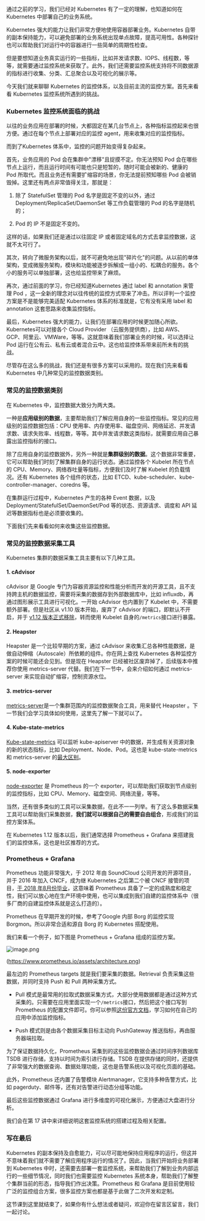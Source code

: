 通过之前的学习，我们已经对 Kubernetes 有了一定的理解，也知道如何在 Kubernetes 中部署自己的业务系统。

Kubernetes 强大的能力让我们非常方便地使用容器部署业务。Kubernetes 自带的副本保持能力，可以避免部署的业务系统出现单点故障，提高可用性。各种探针也可以帮助我们对运行中的容器进行一些简单的周期性检查。

但是要想知道业务真实运行的一些指标，比如并发请求数、IOPS、线程数，等等，就需要通过监控系统来获取了。此外，我们还需要监控系统支持将不同数据源的指标进行收集、分类、汇总聚合以及可视化的展示等。

今天我们就来聊聊 Kubernetes 的监控体系，以及目前主流的监控方案。首先来看看 Kubernetes 监控系统所遇到的挑战。

### Kubernetes 监控系统面临的挑战

以往的业务应用在部署的时候，大都固定在某几台节点上，各种指标监控起来也很方便。通过在每个节点上部署对应的监控 agent，用来收集对应的监控指标。

而到了Kubernetes 体系中，监控的问题开始变得复杂起来。

首先，业务应用的 Pod 会在集群中"漂移"且捉摸不定。你无法预知 Pod 会在哪些节点上运行，而且运行时间有可能也只是短暂的，随时可能会被新的、健康的 Pod 所取代。而且业务还有需要扩缩容的场景，你无法提前预知哪些 Pod 会被销毁掉。这里还有两点非常值得关注，那就是：

1. 除了 StatefulSet 管理的 Pod 名字是固定不变的以外，通过 Deployment/ReplicaSet/DaemonSet 等工作负载管理的 Pod 的名字是随机的；

2. Pod 的 IP 不是固定不变的。

这样的话，如果我们还是通过以往固定 IP 或者固定域名的方式去拿监控数据，这就不太可行了。

其次，转向了微服务架构以后，就不可避免地出现"碎片化"的问题。从以前的单体架构，变成微服务架构，模块和功能被逐步拆解成一组小的、松耦合的服务。各个小的服务可以单独部署，这也给监控带来了麻烦。

再次，通过前面的学习，你已经知道Kubernetes 通过 label 和 annotation 来管理 Pod ，这一全新的理念对以往传统的监控方式带来了冲击。所以评判一个监控方案是不是能够完美适配 Kubernetes 体系的标准就是，它有没有采用 label 和 annotation 这套思路来收集监控指标。

最后，Kubernetes 强大的能力，让我们在部署应用的时候更加随心所欲。Kubernetes可以对接各个 Cloud Provider （云服务提供商），比如 AWS、GCP、阿里云、VMWare，等等。这就意味着我们部署业务的时候，可以选择让 Pod 运行在公有云、私有云或者混合云中。这也给监控体系带来前所未有的挑战。

尽管存在这么多的挑战，我们还是有很多方案可以采用的。现在我们先来看看 Kubernetes 中几种常见的监控数据类别。

### 常见的监控数据类别

在 Kubernetes 中，监控数据大致分为两大类。

一种是**应用级别的数据**，主要帮助我们了解应用自身的一些监控指标。常见的应用级别的监控数据包括：CPU 使用率、内存使用率、磁盘空间、网络延迟、并发请求数、请求失败率、线程数，等等。其中并发请求数这类指标，就需要应用自己暴露出监控指标的接口。

除了应用自身的监控数据外，另外一种就是**集群级别的数据**。这个数据非常重要，它可以帮助我们时刻了解集群自身的运行状态。通过监控各个 Kubelet 所在节点的 CPU、Memory、网络吞吐量等指标，方便我们及时了解 Kubelet 的负载情况。还有 Kubernetes 各个组件的状态，比如 ETCD、kube-scheduler、kube-controller-manager、coredns 等。

在集群运行过程中，Kubernetes 产生的各种 Event 数据，以及 Deployment/StatefulSet/DaemonSet/Pod 等的状态、资源请求、调度和 API 延迟等数据指标也是必须要收集的。

下面我们先来看看如何来收集这些监控数据。

### 常见的监控数据采集工具

Kubernetes 集群的数据采集工具主要有以下几种工具。

#### 1. cAdvisor

cAdvisor 是 Google 专门为容器资源监控和性能分析而开发的开源工具，且不支持跨主机的数据监控，需要将采集的数据存到外部数据库中，比如 influxdb，再通过图形展示工具进行可视化。一开始 cAdvisor 也内置到了 Kubelet 中，不需要额外部署。但是社区从 v1.10 版本开始，废弃了 cAdvisor 的端口，即默认不开启，并于 [v1.12 版本正式移除](https://github.com/kubernetes/kubernetes/pull/65707)，转而使用 Kubelet 自身的`/metrics`接口进行暴露。

#### 2. Heapster

Heapster 是一个比较早期的方案，通过 cAdvisor 来收集汇总各种性能数据，是做自动伸缩（Autoscale）所依赖的组件。你在网上查找 Kubernetes 各种监控方案的时候可能还会见到。但是现在 Heapster 已经被社区废弃掉了，后续版本中推荐你使用 metrics-server 代替。我们在下一节中，会来介绍如何通过 metrics-server 来实现自动扩缩容，控制资源水位。

#### 3. metrics-server

[metrics-server](https://github.com/kubernetes-sigs/metrics-server)是一个集群范围内的监控数据聚合工具，用来替代 Heapster 。下一节我们会学习具体如何使用，这里先了解一下就可以了。

#### 4. Kube-state-metrics

[Kube-state-metrics](https://github.com/kubernetes/kube-state-metrics) 可以监听 kube-apiserver 中的数据，并生成有关资源对象的新的状态指标，比如 Deployment、Node、Pod。这也是 kube-state-metrics 和 metrics-server 的[最大区别](https://github.com/kubernetes/kube-state-metrics#kube-state-metrics-vs-metrics-server)。

#### 5. node-exporter

[node-exporter](https://github.com/prometheus/node_exporter) 是 Prometheus 的一个 exporter，可以帮助我们获取到节点级别的监控指标，比如 CPU、Memory、磁盘空间、网络流量，等等。

当然，还有很多类似的工具可以采集数据，在此不一一列举。有了这么多数据采集工具可以帮助我们采集数据，**我们就可以根据自己的需要自由组合**，形成我们的监控方案体系。

在 Kubernetes 1.12 版本以后，我们通常选择 Prometheus + Grafana 来搭建我们的监控体系，这也是社区推荐的方式。

### Prometheus + Grafana

Prometheus 功能非常强大，于 2012 年由 SoundCloud 公司开发的开源项目，并于 2016 年加入 CNCF，成为继 Kubernetes 之后第二个被 CNCF 接管的项目，[于 2018 年8月份毕业](https://www.cncf.io/announcements/2018/08/09/prometheus-graduates/)，这意味着 Prometheus 具备了一定的成熟度和稳定性，我们可以放心地在生产环境中使用，也可以集成到我们自建的监控体系中（很多厂商的自建监控体系就是这么打造的）。

Prometheus 在早期开发的时候，参考了Google 内部 Borg 的监控实现 Borgmon。所以非常合适和源自 Borg 的 Kubernetes 搭配使用。

我们来看一个例子，如下图是 Prometheus + Grafana 组成的监控方案。

<Image alt="image.png" src="https://s0.lgstatic.com/i/image/M00/5D/C8/Ciqc1F-FUAaABRE2AAFto-2ifvc966.png"/>  

(<https://www.prometheus.io/assets/architecture.png>)

最左边的 Prometheus targets 就是我们要采集的数据。Retrieval 负责采集这些数据，并同时支持 Push 和 Pull 两种采集方式。

* Pull 模式是最常用的拉取式数据采集方式，大部分使用数据都是通过这种方式采集的。只需要在应用里面实现一个`/metrics`接口，然后把这个接口写到Prometheus 的配置文件即可。你可以参照[这份官方文档](https://prometheus.io/docs/guides/go-application/)，学习如何在自己的应用中添加监控指标。

* Push 模式则是由各个数据采集目标主动向 PushGateway 推送指标，再由服务器端拉取。

为了保证数据持久化，Prometheus 采集到的这些监控数据会通过时间序列数据库 TSDB 进行存储，支持以时间为索引进行存储。TSDB 在提供存储的同时，还提供了非常强大的数据查询、数据处理功能，这也是告警系统以及可视化页面的基础。

此外，Prometheus 还内置了告警模块 Alertmanager，它支持多种告警方式，比如 pagerduty、邮件等，还有对告警进行动态分组等功能。

最后这些监控数据通过 Grafana 进行多维度的可视化展示，方便通过大盘进行分析。

我们会在第 17 讲中来详细说明这套监控系统的搭建过程及相关配置。

### 写在最后

Kubernetes 的副本保持及自愈能力，可以尽可能地保持应用程序的运行，但这并不意味着我们就不需要了解应用程序运行的情况了。因此，当我们开始将业务部署到 Kubernetes 中时，还需要去部署一套监控系统，来帮助我们了解到业务内部运行的一些细节情况，同时我们也需要监控 Kubernetes 系统本身，帮助我们了解整个集群当前的形态，指导我们作出决策。Prometheus 和 Grafana 是目前使用较广泛的监控组合方案，很多监控方案也都是基于此做了二次开发和定制。

这节课到这里就结束了，如果你有什么想法或者疑问，欢迎你在留言区留言，我们一起讨论。
